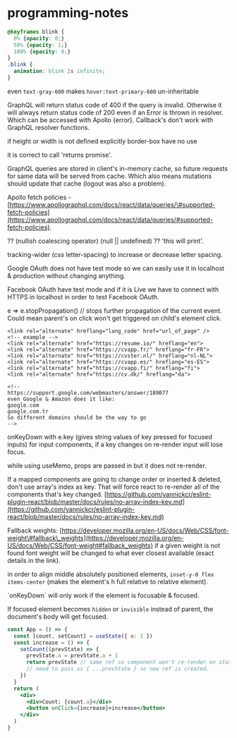 # programming-notes

```css
@keyframes blink {
  0% {opacity: 0;}
  50% {opacity: 1;}
  100% {opacity: 0;}
}
.blink {
  animation: blink 2s infinite;
}

```

even `text-gray-600` makes `hover:text-primary-600` un-inheritable

GraphQL will return status code of 400 if the query is invalid. Otherwise it will always return status code of 200 even if an Error is thrown in resolver. Which can be accessed with Apollo {error}. Callback's don't work with GraphQL resolver functions.

if height or width is not defined explicitly border-box have no use

it is correct to call 'returns promise'. 

GraphQL queries are stored in client's in-memory cache, so future requests for same data will be served from cache. Which also means mutations should update that cache \(logout was also a problem\). 

Apollo fetch policies - [https://www.apollographql.com/docs/react/data/queries/\#supported-fetch-policies](https://www.apollographql.com/docs/react/data/queries/#supported-fetch-policies).

?? \(nullish coalescing operator\) \(null \|\| undefined\) ?? 'this will print'.

tracking-wider \(css letter-spacing\) to increase or decrease letter spacing.

Google OAuth does not have test mode so we can easily use it in localhost & production without changing anything. 

Facebook OAuth have test mode and if it is Live we have to connect with HTTPS in localhost in order to test Facebook OAuth.

e =&gt; e.stopPropagation\(\) // stops further propagation of the current event. Could mean parent's on click won't get triggered on child's element click.

```markup
<link rel="alternate" hreflang="lang_code" href="url_of_page" />
<!-- example -->
<link rel="alternate" href="https://resume.io/" hreflang="en">
<link rel="alternate" href="https://cvapp.fr/" hreflang="fr-FR">
<link rel="alternate" href="https://cvster.nl/" hreflang="nl-NL">
<link rel="alternate" href="https://cvapp.es/" hreflang="es-ES">
<link rel="alternate" href="https://cvapp.fi/" hreflang="fi">
<link rel="alternate" href="https://cv.dk/" hreflang="da">

<!-- 
https://support.google.com/webmasters/answer/189077
even Google & Amazon does it like:
google.com
google.com.tr
So different domains should be the way to go 
-->

```

onKeyDown with e.key \(gives string values of key pressed for focused inputs\) for input components, if a key changes on re-render input will lose focus.

while using useMemo, props are passed in but it does not re-render.

If a mapped components are going to change order or inserted & deleted, don't use array's index as key. That will force react to re-render all of the components that's key changed. [https://github.com/yannickcr/eslint-plugin-react/blob/master/docs/rules/no-array-index-key.md](https://github.com/yannickcr/eslint-plugin-react/blob/master/docs/rules/no-array-index-key.md)

Fallback weights: [https://developer.mozilla.org/en-US/docs/Web/CSS/font-weight\#fallback\_weights](https://developer.mozilla.org/en-US/docs/Web/CSS/font-weight#fallback_weights) if a given weight is not found font weight will be changed to what ever closest available \(exact details in the link\).

in order to align middle absolutely positioned elements, `inset-y-0 flex items-center` \(makes the element's h full relative to relative element\).

\`onKeyDown\` will only work if the element is focusable & focused.

If focused element becomes `hidden` or `invisible` instead of parent, the document's body will get focused.

```jsx
const App = () => {
  const [count, setCount] = useState({ a: 1 })
  const increase = () => {
    setCount((prevState) => {
      prevState.a = prevState.a + 1
      return prevState // same ref so component won't re-render on state change.
      // need to pass as { ...prevState } so new ref is created.
    })
  }
  return (
    <div>
      <div>Count: {count.a}</div>
      <button onClick={increase}>increase</button>
    </div>
  )
}
```



